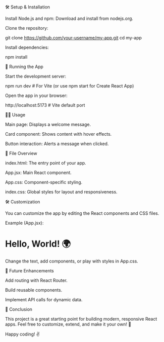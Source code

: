 🛠️ Setup & Installation

Install Node.js and npm:
Download and install from nodejs.org.

Clone the repository:

git clone https://github.com/your-username/my-app.git
cd my-app

Install dependencies:

npm install

🚀 Running the App

Start the development server:

npm run dev  # For Vite (or use npm start for Create React App)

Open the app in your browser:

http://localhost:5173  # Vite default port

🧑‍💻 Usage

Main page: Displays a welcome message.

Card component: Shows content with hover effects.

Button interaction: Alerts a message when clicked.

📘 File Overview

index.html: The entry point of your app.

App.jsx: Main React component.

App.css: Component-specific styling.

index.css: Global styles for layout and responsiveness.

🛠️ Customization

You can customize the app by editing the React components and CSS files.

Example (App.jsx):

<h1>Hello, <span>World</span>! 🌍</h1>

Change the text, add components, or play with styles in App.css.

🎯 Future Enhancements

Add routing with React Router.

Build reusable components.

Implement API calls for dynamic data.

🏁 Conclusion

This project is a great starting point for building modern, responsive React apps. Feel free to customize, extend, and make it your own! 🚀

Happy coding! ✌️
